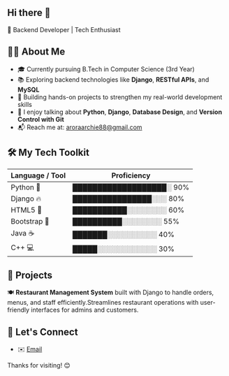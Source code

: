 ## Hi there 👋

🎯 Backend Developer | Tech Enthusiast 

## 👨‍💻 About Me
- 🎓 Currently pursuing B.Tech in Computer Science (3rd Year)
- 📚 Exploring backend technologies like **Django**, **RESTful APIs**, and **MySQL**
- 🧪 Building hands-on projects to strengthen my real-world development skills
- 💬 I enjoy talking about **Python**, **Django**,  **Database Design**, and **Version Control with Git**
- 📬 Reach me at: [aroraarchie88@gmail.com](mailto:aroraarchie88@gmail.com)




## 🛠️ My Tech Toolkit

| Language / Tool | Proficiency |
|------------------|-------------|
| Python 🐍        | ███████████████████░ 90% |
| Django 🔥         | ████████████████░░░ 80% |
| HTML5 🧾         | ███████████░░░░░░░░ 60% |
| Bootstrap 🎨     | ██████████░░░░░░░░ 55% |
| Java ☕          | ███████░░░░░░░░░░ 40% |
| C++ 💻           | █████░░░░░░░░░░░░ 30% |




## 🚧 Projects 
🍽️ **Restaurant Management System**
built with Django to handle orders, menus, and staff efficiently.Streamlines restaurant operations with user-friendly interfaces for admins and customers.















## 🤝 Let's Connect

- ✉️ [Email](mailto:aroraarchie88@gmail.com)


Thanks for visiting! 😊
